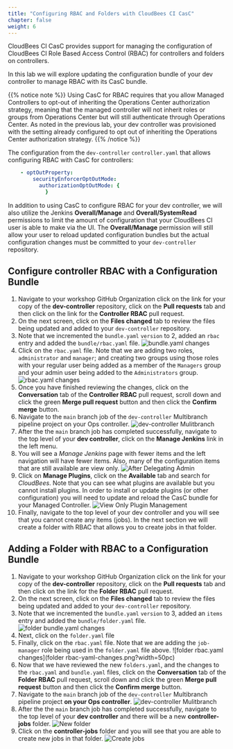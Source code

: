 ```yaml
---
title: "Configuring RBAC and Folders with CloudBees CI CasC"
chapter: false
weight: 6
--- 
```


CloudBees CI CasC provides support for managing the configuration of CloudBees CI Role Based Access Control (RBAC) for controllers and folders on controllers.

In this lab we will explore updating the configuration bundle of your dev controller to manage RBAC with its CasC bundle.

{{% notice note %}}
Using CasC for RBAC requires that you allow Managed Controllers to opt-out of inheriting the Operations Center authorization strategy, meaning that the managed controller will not inherit roles or groups from Operations Center but will still authenticate through Operations Center. As noted in the previous lab, your dev controller was provisioned with the setting already configured to opt out of inheriting the Operations Center authorization strategy.
{{% /notice %}}

The configuration from the `dev-controller` `controller.yaml` that allows configuring RBAC with CasC for controllers:

```yaml
    - optOutProperty:
        securityEnforcerOptOutMode:
          authorizationOptOutMode: {
            }
```


In addition to using CasC to configure RBAC for your dev controller, we will also utilize the Jenkins **Overall/Manage** and **Overall/SystemRead** permissions to limit the amount of configuration that your CloudBees CI user is able to make via the UI. The **Overall/Manage** permission will still allow your user to reload updated configuration bundles but the actual configuration changes must be committed to your `dev-controller` repository.

## Configure controller RBAC with a Configuration Bundle

1. Navigate to your workshop GitHub Organization click on the link for your copy of the **dev-controller** repository, click on the **Pull requests** tab and then click on the link for the **Controller RBAC** pull request.
2. On the next screen, click on the **Files changed** tab to review the files being updated and added to your `dev-controller` repository.
3. Note that we incremented the `bundle.yaml` `version` to 2, added an `rbac` entry and added the `bundle/rbac.yaml` file.  ![bundle.yaml changes](bundel-yaml-changes.png?width=50pc)
4. Click on the `rbac.yaml` file. Note that we are adding two roles, `administrator` and `manager`; and creating two groups using those roles with your regular user being added as a member of the `Managers` group and your admin user being added to the `Administrators` group.  ![rbac.yaml changes](rbac-yaml-changes.png?width=50pc)
5. Once you have finished reviewing the changes, click on the **Conversation** tab of the **Controller RBAC** pull request, scroll down and click the green **Merge pull request** button and then click the **Confirm merge** button.
6. Navigate to the `main` branch job of the `dev-controller` Multibranch pipeline project on your Ops controller. ![dev-controller Mulitbranch](dev-controller-multibranch-jcasc.png?width=50pc)
7. After the the `main` branch job has completed successfully, navigate to the top level of your **dev controller**, click on the **Manage Jenkins** link in the left menu.
8. You will see a *Manage Jenkins* page with fewer items and the left navigation will have fewer items. Also, many of the configuration items that are still available are view only. ![After Delegating Admin](after-delegating-admin.png?width=85pc)
9. Click on **Manage Plugins**, click on the **Available** tab and search for *CloudBees*.  Note that you can see what plugins are available but you cannot install plugins. In order to install or update plugins (or other configuration) you will need to update and reload the CasC bundle for your Managed Controller. ![View Only Plugin Management](plugins-view-only.png?width=60pc)
10. Finally, navigate to the top level of your dev controller and you will see that you cannot create any items (jobs). In the next section we will create a folder with RBAC that allows you to create jobs in that folder.

## Adding a Folder with RBAC to a Configuration Bundle

1. Navigate to your workshop GitHub Organization click on the link for your copy of the **dev-controller** repository, click on the **Pull requests** tab and then click on the link for the **Folder RBAC** pull request. 
2. On the next screen, click on the **Files changed** tab to review the files being updated and added to your `dev-controller` repository.
3. Note that we incremented the `bundle.yaml` `version` to 3, added an `items` entry and added the `bundle/folder.yaml` file.  ![folder bundle.yaml changes](folder-bundel-yaml-changes.png?width=50pc)
4. Next, click on the `folder.yaml` file
5. Finally, click on the `rbac.yaml` file. Note that we are adding the `job-manager` role being used in the `folder.yaml` file above.  ![folder rbac.yaml changes](folder rbac-yaml-changes.png?width=50pc)
6. Now that we have reviewed the new `folders.yaml`, and the changes to the `rbac.yaml` and `bundle.yaml` files,  click on the **Conversation** tab of the **Folder RBAC** pull request, scroll down and click the green **Merge pull request** button and then click the **Confirm merge** button.
7. Navigate to the `main` branch job of the `dev-controller` Multibranch pipeline project **on your Ops controller**. ![dev-controller Mulitbranch](dev-controller-multibranch-jcasc.png?width=50pc)
8. After the the `main` branch job has completed successfully, navigate to the top level of your **dev controller** and there will be a new **controller-jobs** folder. ![New folder](new-jobs-folder.png?width=50pc)
9. Click on the **controller-jobs** folder and you will see that you are able to create new jobs in that folder. ![Create jobs](create-job.png?width=50pc)

